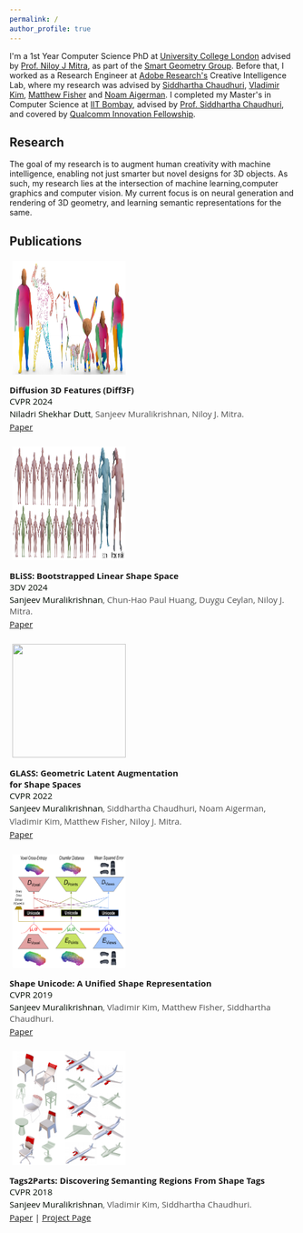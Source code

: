 ```yaml
---
permalink: /
author_profile: true
---
```


I'm a 1st Year Computer Science PhD at [University College London](https://www.ucl.ac.uk/) advised by [Prof. Niloy J Mitra](http://www0.cs.ucl.ac.uk/staff/n.mitra/), as part of the [Smart Geometry Group](https://geometry.cs.ucl.ac.uk/).
Before that, I worked as a Research Engineer at [Adobe Research's](https://research.adobe.com/) Creative Intelligence Lab, where my research was advised by [Siddhartha Chaudhuri](https://www.cse.iitb.ac.in/~sidch/index.html), [Vladimir Kim](http://www.vovakim.com/), [Matthew Fisher](https://techmatt.github.io/) and [Noam Aigerman](https://noamaig.github.io/).
I completed my Master's in Computer Science at [IIT Bombay](http://www.iitb.ac.in/), advised by [Prof. Siddhartha Chaudhuri](https://www.cse.iitb.ac.in/~sidch), and covered by [Qualcomm Innovation Fellowship](https://www.qualcomm.com/invention/research/university-relations/innovation-fellowship/winners). 


Research
--------

The goal of my research is to augment human creativity with machine intelligence, enabling not just smarter but novel designs for 3D objects. As such, my research lies at the intersection of machine learning,computer graphics and computer vision. My current focus is on neural generation and rendering of 3D geometry, and learning semantic representations for the same.


Publications
------------

<div style="display:block;font-size:15px;font-family:'Open Sans',sans-serif">
<ol style="padding:0px;list-style-type:none">

<li style="padding-bottom:20px; position:relative;">

<img style="float: left;width:200px;height:200px; padding:5px; margin-right:10px; max-width:100%; max-height:100%" src="images/diff3f.jpeg">

<div style="float:left;padding-top:12px">
<b>Diffusion 3D Features (Diff3F)</b>
<br>
<span style="font-size:101%; color:rgb(0,10,0)">CVPR 2024</span>
<br>
<div style="padding-top:2px">
<span style="display:block; color:rgb(80,80,80);padding-bottom:3px;">
<span style="font-size:101%; color:rgb(0,10,0);">Niladri Shekhar Dutt</span>, Sanjeev Muralikrishnan, Niloy J. Mitra.
</span>
<a href="https://arxiv.org/abs/2311.17024">Paper</a>
</div>
</div>
<div style="clear:both"></div>
</li>


<li style="padding-bottom:20px; position:relative;">

<img style="float: left;width:200px;height:200px; padding:5px; margin-right:10px; max-width:100%; max-height:100%" src="images/bliss.png">

<div style="float:left;padding-top:12px">
<b>BLiSS: Bootstrapped Linear Shape Space</b>
<br>
<span style="font-size:101%; color:rgb(0,10,0)">3DV 2024</span>
<br>
<div style="padding-top:2px">
<span style="display:block; color:rgb(80,80,80);padding-bottom:3px;">
<span style="font-size:101%; color:rgb(0,10,0);">Sanjeev Muralikrishnan</span>, Chun-Hao Paul Huang, Duygu Ceylan, Niloy J. Mitra.
</span>
<a href="https://arxiv.org/abs/2309.01765">Paper</a>
</div>
</div>
<div style="clear:both"></div>
</li>

<li style="padding-bottom:20px; position:relative;">

<img style="float: left;width:200px;height:200px; padding:5px; margin-right:10px; max-width:100%; max-height:100%" src="images/glass.png">

<div style="float:left;padding-top:12px">
<b>GLASS: Geometric Latent Augmentation</b>
<br>
<b> for Shape Spaces</b>
<br>
<span style="font-size:101%; color:rgb(0,10,0)">CVPR 2022</span>
<br>
<div style="padding-top:2px">
<span style="display:block; color:rgb(80,80,80);padding-bottom:3px;">
<span style="font-size:101%; color:rgb(0,10,0);">Sanjeev Muralikrishnan</span>, Siddhartha Chaudhuri, Noam Aigerman,
</span>
<span style="display:block; color:rgb(80,80,80);padding-bottom:3px;">
Vladimir Kim, Matthew Fisher, Niloy J. Mitra.
</span>
<a href="https://arxiv.org/abs/2108.03225">Paper</a>
</div>
</div>
<div style="clear:both"></div>
</li>

<li style="padding-bottom:20px; position:relative;">

<img style="float: left;width:200px;height:200px; padding:5px; margin-right:10px; max-width:100%; max-height:100%" src="images/shapeunicode.png">

<div style="float:left;padding-top:12px">
<b>Shape Unicode: A Unified Shape Representation</b>
<br>
<span style="font-size:101%; color:rgb(0,10,0)">CVPR 2019</span>
<br>
<div style="padding-top:2px">
<span style="display:block; color:rgb(80,80,80);padding-bottom:3px">
<span style="font-size:101%; color:rgb(0,10,0)">Sanjeev Muralikrishnan</span>, Vladimir Kim, Matthew Fisher, Siddhartha Chaudhuri.
</span>
<a href="https://openaccess.thecvf.com/content_CVPR_2019/papers/Muralikrishnan_Shape_Unicode_A_Unified_Shape_Representation_CVPR_2019_paper.pdf">Paper</a>
</div>
</div>
<div style="clear:both"></div>
</li>

<li style="padding-bottom:20px;position:relative;">

<img style="float: left;width:200px;height:200px; padding:5px; margin-right:10px; max-width:100%; max-height:100%" src="images/tags2parts.png">

<div style="float:left;padding-top:12px">
<b>Tags2Parts: Discovering Semanting Regions From Shape Tags</b>
<br>
<span style="font-size:101%; color:rgb(0,10,0)">CVPR 2018</span>
<br>
<div style="padding-top:2px">
<span style="display:block; color:rgb(80,80,80);padding-bottom:3px">
<span style="font-size:101%; color:rgb(0,10,0)">Sanjeev Muralikrishnan</span>, Vladimir Kim, Siddhartha Chaudhuri.
</span>
<a href="https://arxiv.org/pdf/1708.06673.pdf">Paper</a>
 | <a href="https://www.cse.iitb.ac.in/~sidch/projects/tags2parts/index.html">Project Page</a>
</div>
</div>

<div style="clear:both"></div>
</li>

</ol>
</div>

